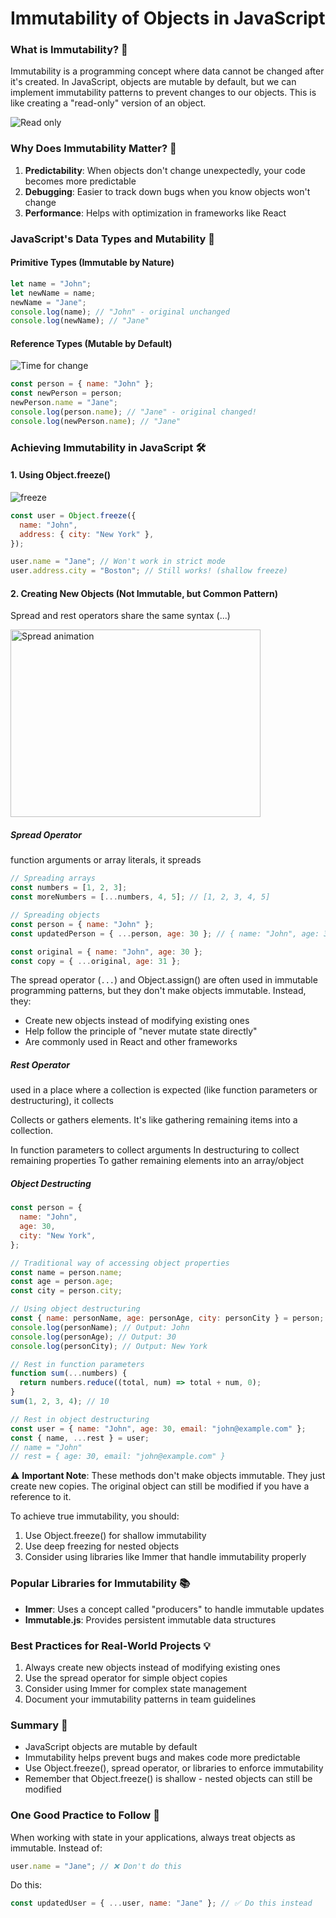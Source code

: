 # Immutability of Objects in JavaScript

### What is Immutability? 🤔

Immutability is a programming concept where data cannot be changed after it's created. In JavaScript, objects are mutable by default, but we can implement immutability patterns to prevent changes to our objects. This is like creating a "read-only" version of an object.

![Read only](../assets/read_only.gif)

### Why Does Immutability Matter? 🎯

1. **Predictability**: When objects don't change unexpectedly, your code becomes more predictable
2. **Debugging**: Easier to track down bugs when you know objects won't change
3. **Performance**: Helps with optimization in frameworks like React

### JavaScript's Data Types and Mutability 📝

#### Primitive Types (Immutable by Nature)

```js
let name = "John";
let newName = name;
newName = "Jane";
console.log(name); // "John" - original unchanged
console.log(newName); // "Jane"
```

#### Reference Types (Mutable by Default)

![Time for change](../assets/time_for_change.gif)

```js
const person = { name: "John" };
const newPerson = person;
newPerson.name = "Jane";
console.log(person.name); // "Jane" - original changed!
console.log(newPerson.name); // "Jane"
```

### Achieving Immutability in JavaScript 🛠️

#### 1. Using Object.freeze()

![freeze](../assets/freeze.gif)

```javascript
const user = Object.freeze({
  name: "John",
  address: { city: "New York" },
});

user.name = "Jane"; // Won't work in strict mode
user.address.city = "Boston"; // Still works! (shallow freeze)
```

#### 2. Creating New Objects (Not Immutable, but Common Pattern)

Spread and rest operators share the same syntax (...)

<img src="../assets/spread_operator.gif" width="400" height="300" alt="Spread animation"/>

##### Spread Operator

function arguments or array literals, it spreads

```js
// Spreading arrays
const numbers = [1, 2, 3];
const moreNumbers = [...numbers, 4, 5]; // [1, 2, 3, 4, 5]

// Spreading objects
const person = { name: "John" };
const updatedPerson = { ...person, age: 30 }; // { name: "John", age: 30 }
```

```javascript
const original = { name: "John", age: 30 };
const copy = { ...original, age: 31 };
```

The spread operator (`...`) and Object.assign() are often used in immutable programming patterns, but they don't make objects immutable. Instead, they:

- Create new objects instead of modifying existing ones
- Help follow the principle of "never mutate state directly"
- Are commonly used in React and other frameworks

##### Rest Operator

used in a place where a collection is expected (like function parameters or destructuring), it collects

Collects or gathers elements. It's like gathering remaining items into a collection.

In function parameters to collect arguments
In destructuring to collect remaining properties
To gather remaining elements into an array/object

##### Object Destructing

```js
const person = {
  name: "John",
  age: 30,
  city: "New York",
};

// Traditional way of accessing object properties
const name = person.name;
const age = person.age;
const city = person.city;

// Using object destructuring
const { name: personName, age: personAge, city: personCity } = person;
console.log(personName); // Output: John
console.log(personAge); // Output: 30
console.log(personCity); // Output: New York
```

```js
// Rest in function parameters
function sum(...numbers) {
  return numbers.reduce((total, num) => total + num, 0);
}
sum(1, 2, 3, 4); // 10

// Rest in object destructuring
const user = { name: "John", age: 30, email: "john@example.com" };
const { name, ...rest } = user;
// name = "John"
// rest = { age: 30, email: "john@example.com" }
```

⚠️ **Important Note**: These methods don't make objects immutable. They just create new copies. The original object can still be modified if you have a reference to it.

To achieve true immutability, you should:

1. Use Object.freeze() for shallow immutability
2. Use deep freezing for nested objects
3. Consider using libraries like Immer that handle immutability properly

### Popular Libraries for Immutability 📚

- **Immer**: Uses a concept called "producers" to handle immutable updates
- **Immutable.js**: Provides persistent immutable data structures

### Best Practices for Real-World Projects 💡

1. Always create new objects instead of modifying existing ones
2. Use the spread operator for simple object copies
3. Consider using Immer for complex state management
4. Document your immutability patterns in team guidelines

### Summary 📝

- JavaScript objects are mutable by default
- Immutability helps prevent bugs and makes code more predictable
- Use Object.freeze(), spread operator, or libraries to enforce immutability
- Remember that Object.freeze() is shallow - nested objects can still be modified

### One Good Practice to Follow 🎯

When working with state in your applications, always treat objects as immutable. Instead of:

```javascript
user.name = "Jane"; // ❌ Don't do this
```

Do this:

```javascript
const updatedUser = { ...user, name: "Jane" }; // ✅ Do this instead
```
